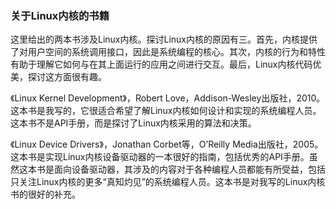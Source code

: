 ### 关于Linux内核的书籍

这里给出的两本书涉及Linux内核。探讨Linux内核的原因有三。首先，内核提供了对用户空间的系统调用接口，因此是系统编程的核心。其次，内核的行为和特性有助于理解它如何与在其上面运行的应用之间进行交互。最后，Linux内核代码优美，探讨这方面很有趣。

《Linux Kernel Development》，Robert Love，Addison-Wesley出版社，2010。这本书是我写的，它很适合希望了解Linux内核如何设计和实现的系统编程人员。这本书不是API手册，而是探讨了Linux内核采用的算法和决策。

《Linux Device Drivers》，Jonathan Corbet等，O’Reilly Media出版社，2005。这本书是实现Linux内核设备驱动器的一本很好的指南，包括优秀的API手册。虽然这本书是面向设备驱动器，其涉及的内容对于各种编程人员都能有所受益，包括只关注Linux内核的更多“真知灼见”的系统编程人员。这本书是对我写的Linux内核书的很好的补充。

